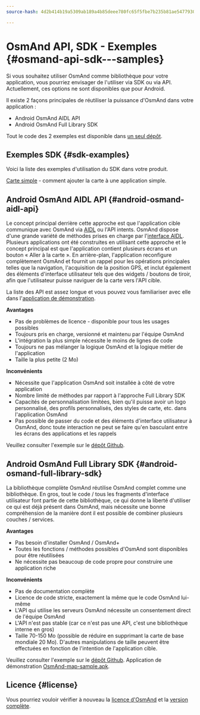 ```yaml
---
source-hash: 4d2b414b19a5309ab189a4b85deee780fc65f5fbe7b235b81ae54779300d0e0a

---
```

# OsmAnd API, SDK - Exemples {#osmand-api-sdk---samples}
Si vous souhaitez utiliser OsmAnd comme bibliothèque pour votre application, vous pourriez envisager de l'utiliser via SDK ou via API. Actuellement, ces options ne sont disponibles que pour Android.

Il existe 2 façons principales de réutiliser la puissance d'OsmAnd dans votre application :
- Android OsmAnd AIDL API
- Android OsmAnd Full Library SDK

Tout le code des 2 exemples est disponible dans [un seul dépôt](https://github.com/osmandapp/osmand-api-demo).

## Exemples SDK {#sdk-examples}

Voici la liste des exemples d'utilisation du SDK dans votre produit.

[Carte simple](./add_mapview.md) - comment ajouter la carte à une application simple.

## Android OsmAnd AIDL API {#android-osmand-aidl-api}
Le concept principal derrière cette approche est que l'application cible communique avec OsmAnd via [AIDL](https://developer.android.com/guide/components/aidl) ou l'API intents. OsmAnd dispose d'une grande variété de méthodes prises en charge par l'[interface AIDL](https://github.com/osmandapp/OsmAnd/blob/master/OsmAnd/src/net/osmand/aidl/IOsmAndAidlInterface.aidl). Plusieurs applications ont été construites en utilisant cette approche et le concept principal est que l'application contient plusieurs écrans et un bouton « Aller à la carte ». En arrière-plan, l'application reconfigure complètement OsmAnd et fournit un rappel pour les opérations principales telles que la navigation, l'acquisition de la position GPS, et inclut également des éléments d'interface utilisateur tels que des widgets / boutons de tiroir, afin que l'utilisateur puisse naviguer de la carte vers l'API cible.

La liste des API est assez longue et vous pouvez vous familiariser avec elle dans l'[application de démonstration](https://download.osmand.net/latest-night-build/OsmAnd-api-sample.apk).

**Avantages** 
- Pas de problèmes de licence - disponible pour tous les usages possibles
- Toujours pris en charge, versionné et maintenu par l'équipe OsmAnd
- L'intégration la plus simple nécessite le moins de lignes de code
- Toujours ne pas mélanger la logique OsmAnd et la logique métier de l'application
- Taille la plus petite (2 Mo)

**Inconvénients**
- Nécessite que l'application OsmAnd soit installée à côté de votre application
- Nombre limité de méthodes par rapport à l'approche Full Library SDK
- Capacités de personnalisation limitées, bien qu'il puisse avoir un logo personnalisé, des profils personnalisés, des styles de carte, etc. dans l'application OsmAnd
- Pas possible de passer du code et des éléments d'interface utilisateur à OsmAnd, donc toute interaction ne peut se faire qu'en basculant entre les écrans des applications et les rappels

Veuillez consulter l'exemple sur le [dépôt Github](https://github.com/osmandapp/osmand-api-demo/tree/master/OsmAnd-api-sample).

## Android OsmAnd Full Library SDK {#android-osmand-full-library-sdk}
La bibliothèque complète OsmAnd réutilise OsmAnd complet comme une bibliothèque. En gros, tout le code / tous les fragments d'interface utilisateur font partie de cette bibliothèque, ce qui donne la liberté d'utiliser ce qui est déjà présent dans OsmAnd, mais nécessite une bonne compréhension de la manière dont il est possible de combiner plusieurs couches / services.

**Avantages**
- Pas besoin d'installer OsmAnd / OsmAnd+
- Toutes les fonctions / méthodes possibles d'OsmAnd sont disponibles pour être réutilisées
- Ne nécessite pas beaucoup de code propre pour construire une application riche

**Inconvénients**
- Pas de documentation complète
- Licence de code stricte, exactement la même que le code OsmAnd lui-même
- L'API qui utilise les serveurs OsmAnd nécessite un consentement direct de l'équipe OsmAnd
- L'API n'est pas stable (car ce n'est pas une API, c'est une bibliothèque interne en gros)
- Taille 70-150 Mo (possible de réduire en supprimant la carte de base mondiale 20 Mo). D'autres manipulations de taille peuvent être effectuées en fonction de l'intention de l'application cible.

Veuillez consulter l'exemple sur le [dépôt Github](https://github.com/osmandapp/osmand-api-demo/tree/master/OsmAnd-map-sample).
Application de démonstration [OsmAnd-map-sample.apk](https://download.osmand.net/latest-night-build/OsmAnd-map-sample.apk).

## Licence {#license}
Vous pourriez vouloir vérifier à nouveau la [licence d'OsmAnd](https://osmand.net/help-online/license) et la [version complète](https://github.com/osmandapp/OsmAnd/blob/master/LICENSE).